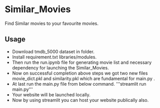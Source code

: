 # Similar_Movies
Find Similar movies to your favourite movies.

## Usage
- Download tmdb_5000 dataset in folder.
- Install requirement.txt libraries/modules.
- Then run the run.ipynb file for generating movie list and necessary dependency for launching the Similar_Movies.
- Now on successful completion above steps we got two new files movie_dict.pkl and similarity.pkl which are fundamental for main.py .
- At last run the main.py file from below command.
  '''streamlit run main.py'''
- Your website will be launched locally.
- Now by using streamlit you can host your website publically also.

